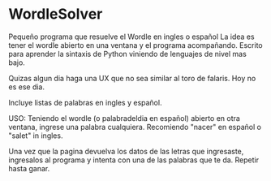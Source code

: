 # WordleSolver
Pequeño programa que resuelve el Wordle en ingles o español
La idea es tener el wordle abierto en una ventana y el programa acompañando.
Escrito para aprender la sintaxis de Python viniendo de lenguajes de nivel mas bajo.

Quizas algun dia haga una UX que no sea similar al toro de falaris. Hoy no es ese dia.

Incluye listas de palabras en ingles y español.

USO:
Teniendo el wordle (o palabradeldia en español) abierto en otra ventana, ingrese una palabra cualquiera. Recomiendo "nacer" en español
o "salet" in ingles.

Una vez que la pagina devuelva los datos de las letras que ingresaste, ingresalos al programa y intenta con una de las palabras que te da. 
Repetir hasta ganar.

